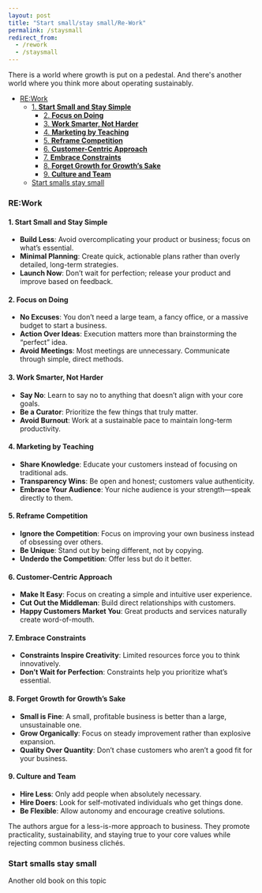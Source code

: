 ```yaml
---
layout: post
title: "Start small/stay small/Re-Work"
permalink: /staysmall
redirect_from:
  - /rework
  - /staysmall
---
```


There is a world where growth is put on a pedestal. And there's another world where you think more about operating sustainably.

<!-- prettier-ignore-start -->
<!-- vim-markdown-toc-start -->

- [RE:Work](#rework)
  - [1. **Start Small and Stay Simple**](#1-start-small-and-stay-simple)
    - [2. **Focus on Doing**](#2-focus-on-doing)
    - [3. **Work Smarter, Not Harder**](#3-work-smarter-not-harder)
    - [4. **Marketing by Teaching**](#4-marketing-by-teaching)
    - [5. **Reframe Competition**](#5-reframe-competition)
    - [6. **Customer-Centric Approach**](#6-customer-centric-approach)
    - [7. **Embrace Constraints**](#7-embrace-constraints)
    - [8. **Forget Growth for Growth’s Sake**](#8-forget-growth-for-growths-sake)
    - [9. **Culture and Team**](#9-culture-and-team)
  - [Start smalls stay small](#start-smalls-stay-small)

<!-- vim-markdown-toc-end -->
<!-- prettier-ignore-end -->

### RE:Work

#### 1. **Start Small and Stay Simple**

- **Build Less**: Avoid overcomplicating your product or business; focus on what’s essential.
- **Minimal Planning**: Create quick, actionable plans rather than overly detailed, long-term strategies.
- **Launch Now**: Don’t wait for perfection; release your product and improve based on feedback.

#### 2. **Focus on Doing**

- **No Excuses**: You don’t need a large team, a fancy office, or a massive budget to start a business.
- **Action Over Ideas**: Execution matters more than brainstorming the “perfect” idea.
- **Avoid Meetings**: Most meetings are unnecessary. Communicate through simple, direct methods.

#### 3. **Work Smarter, Not Harder**

- **Say No**: Learn to say no to anything that doesn’t align with your core goals.
- **Be a Curator**: Prioritize the few things that truly matter.
- **Avoid Burnout**: Work at a sustainable pace to maintain long-term productivity.

#### 4. **Marketing by Teaching**

- **Share Knowledge**: Educate your customers instead of focusing on traditional ads.
- **Transparency Wins**: Be open and honest; customers value authenticity.
- **Embrace Your Audience**: Your niche audience is your strength—speak directly to them.

#### 5. **Reframe Competition**

- **Ignore the Competition**: Focus on improving your own business instead of obsessing over others.
- **Be Unique**: Stand out by being different, not by copying.
- **Underdo the Competition**: Offer less but do it better.

#### 6. **Customer-Centric Approach**

- **Make It Easy**: Focus on creating a simple and intuitive user experience.
- **Cut Out the Middleman**: Build direct relationships with customers.
- **Happy Customers Market You**: Great products and services naturally create word-of-mouth.

#### 7. **Embrace Constraints**

- **Constraints Inspire Creativity**: Limited resources force you to think innovatively.
- **Don’t Wait for Perfection**: Constraints help you prioritize what’s essential.

#### 8. **Forget Growth for Growth’s Sake**

- **Small is Fine**: A small, profitable business is better than a large, unsustainable one.
- **Grow Organically**: Focus on steady improvement rather than explosive expansion.
- **Quality Over Quantity**: Don’t chase customers who aren’t a good fit for your business.

#### 9. **Culture and Team**

- **Hire Less**: Only add people when absolutely necessary.
- **Hire Doers**: Look for self-motivated individuals who get things done.
- **Be Flexible**: Allow autonomy and encourage creative solutions.

The authors argue for a less-is-more approach to business. They promote practicality, sustainability, and staying true to your core values while rejecting common business clichés.

### Start smalls stay small

Another old book on this topic
